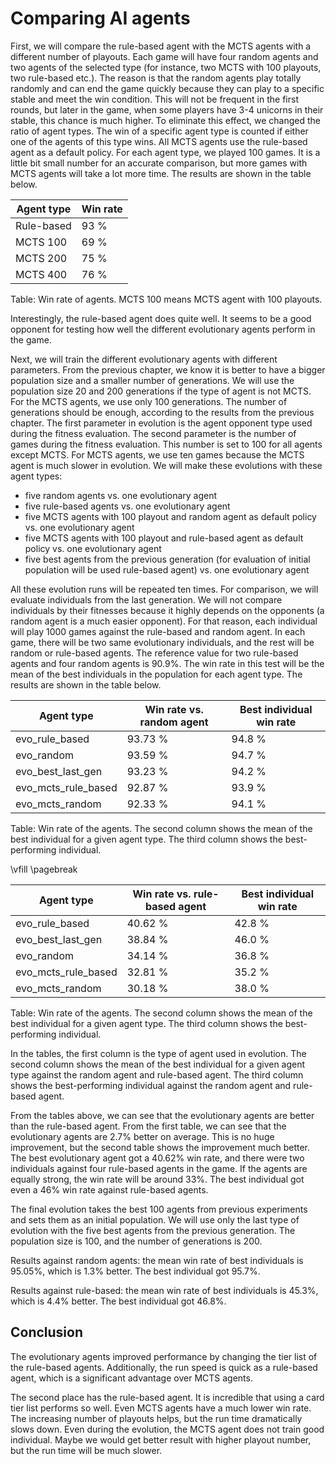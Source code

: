 # Comparing AI agents

First, we will compare the rule-based agent with the MCTS agents with a different number of playouts. Each game will have four random agents and two agents of the selected type (for instance, two MCTS with 100 playouts, two rule-based etc.). The reason is that the random agents play totally randomly and can end the game quickly because they can play to a specific stable and meet the win condition. This will not be frequent in the first rounds, but later in the game, when some players have 3-4 unicorns in their stable, this chance is much higher. To eliminate this effect, we changed the ratio of agent types. The win of a specific agent type is counted if either one of the agents of this type wins. All MCTS agents use the rule-based agent as a default policy. For each agent type, we played 100 games. It is a little bit small number for an accurate comparison, but more games with MCTS agents will take a lot more time. The results are shown in the table below.

| Agent type | Win rate |
|------------|----------|
| Rule-based | 93 %     |
| MCTS 100   | 69 %     |
| MCTS 200   | 75 %     |
| MCTS 400   | 76 %     |

Table: Win rate of agents. MCTS 100 means MCTS agent with 100 playouts.

Interestingly, the rule-based agent does quite well. It seems to be a good opponent for testing how well the different evolutionary agents perform in the game.

Next, we will train the different evolutionary agents with different parameters.
From the previous chapter, we know it is better to have a bigger population size and a smaller number of generations. We will use the population size 20 and 200 generations if the type of agent is not MCTS. For the MCTS agents, we use only 100 generations. The number of generations should be enough, according to the results from the previous chapter. The first parameter in evolution is the agent opponent type used during the fitness evaluation. The second parameter is the number of games during the fitness evaluation. This number is set to 100 for all agents except MCTS. For MCTS agents, we use ten games because the MCTS agent is much slower in evolution.
We will make these evolutions with these agent types:

- five random agents vs. one evolutionary agent
- five rule-based agents vs. one evolutionary agent
- five MCTS agents with 100 playout and random agent as default policy vs. one evolutionary agent
- five MCTS agents with 100 playout and rule-based agent as default policy vs. one evolutionary agent
- five best agents from the previous generation (for evaluation of initial population will be used rule-based agent) vs. one evolutionary agent

All these evolution runs will be repeated ten times.
For comparison, we will evaluate individuals from the last generation. We will not compare individuals by their fitnesses because it highly depends on the opponents (a random agent is a much easier opponent). For that reason, each individual will play 1000 games against the rule-based and random agent. In each game, there will be two same evolutionary individuals, and the rest will be random or rule-based agents. The reference value for two rule-based agents and four random agents is 90.9%.
The win rate in this test will be the mean of the best individuals in the population for each agent type. The results are shown in the table below.

| Agent type              | Win rate vs. random agent | Best individual win rate |
|-------------------------|---------------------------|--------------------------|
| evo_rule_based          | 93.73 %                   | 94.8 %                   |
| evo_random              | 93.59 %                   | 94.7 %                   |
| evo_best_last_gen       | 93.23 %                   | 94.2 %                   |
| evo_mcts_rule_based     | 92.87 %                   | 93.9 %                   |
| evo_mcts_random         | 92.33 %                   | 94.1 %                   |

Table: Win rate of the agents. The second column shows the mean of the best individual for a given agent type. The third column shows the best-performing individual.

\vfill
\pagebreak

| Agent type              | Win rate vs. rule-based agent | Best individual win rate |
|-------------------------|-------------------------------|--------------------------|
| evo_rule_based          | 40.62 %                       | 42.8 %                   |
| evo_best_last_gen       | 38.84 %                       | 46.0 %                   |
| evo_random              | 34.14 %                       | 36.8 %                   |
| evo_mcts_rule_based     | 32.81 %                       | 35.2 %                   |
| evo_mcts_random         | 30.18 %                       | 38.0 %                   |

Table: Win rate of the agents. The second column shows the mean of the best individual for a given agent type. The third column shows the best-performing individual.

In the tables, the first column is the type of agent used in evolution. The second column shows the mean of the best individual for a given agent type against the random agent and rule-based agent. The third column shows the best-performing individual against the random agent and rule-based agent.

From the tables above, we can see that the evolutionary agents are better than the rule-based agent. From the first table, we can see that the evolutionary agents are 2.7% better on average. This is no huge improvement, but the second table shows the improvement much better. The best evolutionary agent got a 40.62% win rate, and there were two individuals against four rule-based agents in the game. If the agents are equally strong, the win rate will be around 33%. The best individual got even a 46% win rate against rule-based agents.

The final evolution takes the best 100 agents from previous experiments and sets them as an initial population. We will use only the last type of evolution with the five best agents from the previous generation. The population size is 100, and the number of generations is 200.

Results against random agents: the mean win rate of best individuals is 95.05%, which is 1.3% better. The best individual got 95.7%.

Results against rule-based: the mean win rate of best individuals is 45.3%, which is 4.4% better. The best individual got 46.8%.

## Conclusion

The evolutionary agents improved performance by changing the tier list of the rule-based agents. Additionally, the run speed is quick as a rule-based agent, which is a significant advantage over MCTS agents.

The second place has the rule-based agent. It is incredible that using a card tier list performs so well. Even MCTS agents have a much lower win rate. The increasing number of playouts helps, but the run time dramatically slows down. Even during the evolution, the MCTS agent does not train good individual. Maybe we would get better result with higher playout number, but the run time will be much slower.
